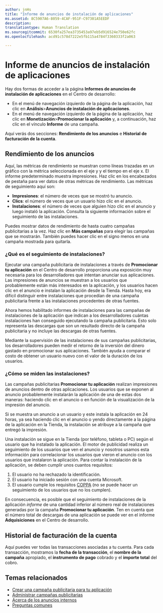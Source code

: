 ```yaml
---
author: jnHs
title: "Informe de anuncios de instalación de aplicaciones"
ms.assetid: 8C5907A6-8059-4CAF-951F-C97301A5EEDF
description: 
translationtype: Human Translation
ms.sourcegitcommit: 6530fa257ea3735453a97eb5d916524e750e62fc
ms.openlocfilehash: acd91c578d7222e5fb115a4784f3360333f2a063

---
```


# Informe de anuncios de instalación de aplicaciones

Hay dos formas de acceder a la página **Informes de anuncios de instalación de aplicaciones** en el Centro de desarrollo:

-   En el menú de navegación izquierdo de la página de la aplicación, haz clic en **Análisis**&gt;**Anuncios de instalación de aplicaciones**.
-   En el menú de navegación izquierdo de la página de la aplicación, haz clic en **Monetización**&gt;**Promocionar la aplicación** y, a continuación, haz clic en el vínculo **Informe** de una campaña.

Aquí verás dos secciones: **Rendimiento de los anuncios** e **Historial de facturación de la cuenta**.

## Rendimiento de los anuncios

Aquí, las métricas de rendimiento se muestran como líneas trazadas en un gráfico con la métrica seleccionada en el eje y y el tiempo en el eje x. El informe predeterminado muestra impresiones. Haz clic en los encabezados de pestaña para ver datos de otras métricas de rendimiento. Las métricas de seguimiento aquí son:

-   **Impresiones**: el número de veces que se mostró tu anuncio.
-   **Clics**: el número de veces que un usuario hizo clic en el anuncio.
-   **Instalaciones**: el número de veces que alguien hizo clic en el anuncio y luego instaló la aplicación. Consulta la siguiente información sobre el seguimiento de las instalaciones.

Puedes mostrar datos de rendimiento de hasta cuatro campañas publicitarias a la vez. Haz clic en **Más campañas** para elegir las campañas que se mostrarán. También puedes hacer clic en el signo menos en una campaña mostrada para quitarla.

### ¿Qué es el seguimiento de instalaciones?

Ejecutar una campaña publicitaria de instalaciones a través de **Promocionar tu aplicación** en el Centro de desarrollo proporciona una exposición muy necesaria para los desarrolladores que intentan anunciar sus aplicaciones. Las impresiones de anuncios se muestran a los usuarios que probablemente están más interesados en la aplicación, y los usuarios hacen clic en el anuncio e instalan la aplicación desde la Tienda. Hasta hoy, era difícil distinguir entre instalaciones que procedían de una campaña publicitaria frente a las instalaciones procedentes de otras fuentes.

Ahora hemos habilitado informes de instalaciones para las campañas de instalaciones de la aplicación que indican a los desarrolladores cuántas instalaciones han conseguido ejecutando la campaña publicitaria. Esto solo representa las descargas que son un resultado directo de la campaña publicitaria y no incluye las descargas de otras fuentes.

Mediante la supervisión de las instalaciones de sus campañas publicitarias, los desarrolladores pueden medir el retorno de la inversión del dinero gastado en promocionar sus aplicaciones. También ayuda a comparar el costo de obtener un usuario nuevo con el valor de la duración de los usuarios.

### ¿Cómo se miden las instalaciones?

Las campañas publicitarias **Promocionar tu aplicación** realizan impresiones de anuncios dentro de otras aplicaciones. Los usuarios que se exponen al anuncio probablemente instalarán la aplicación de una de estas dos maneras: haciendo clic en el anuncio o en función de la visualización de la impresión del anuncio.

Si se muestra un anuncio a un usuario y este instala la aplicación en 24 horas, ya sea haciendo clic en el anuncio o yendo directamente a la página de la aplicación en la Tienda, la instalación se atribuye a la campaña que entregó la impresión.

Una instalación se sigue en la Tienda (por teléfono, tableta o PC) según el usuario que ha instalado la aplicación. El motor de publicidad realiza un seguimiento de los usuarios que ven el anuncio y nosotros usamos esta información para correlacionar los usuarios que vieron el anuncio con los usuarios que instalaron la aplicación. Para contar la instalación de la aplicación, se deben cumplir unos cuantos requisitos:

1.  El usuario no ha rechazado la identificación.
2.  El usuario ha iniciado sesión con una cuenta Microsoft.
3.  El usuario cumple los requisitos [COPPA](http://go.microsoft.com/fwlink?LinkId=536558) (no se puede hacer un seguimiento de los usuarios que no los cumplen).

En consecuencia, es posible que el seguimiento de instalaciones de la aplicación *informe* de una cantidad inferior al número real de instalaciones generadas por la campaña **Promocionar tu aplicación**. Ten en cuenta que el número total de descargas de una aplicación se puede ver en el informe **Adquisiciones** en el Centro de desarrollo.

## Historial de facturación de la cuenta

Aquí puedes ver todas las transacciones asociadas a tu cuenta. Para cada transacción, mostramos la **fecha de la transacción**, el **nombre de la campaña** apropiado, el **instrumento de pago** cobrado y el **importe total** del cobro.

## Temas relacionados

* [Crear una campaña publicitaria para tu aplicación](create-an-ad-campaign-for-your-app.md)
* [Administrar campañas publicitarias](managing-your-ad-campaign.md)
* [Acerca de los anuncios internos](about-house-ads.md)
* [Preguntas comunes](common-questions.md)
 

 







<!--HONumber=Jun16_HO4-->


